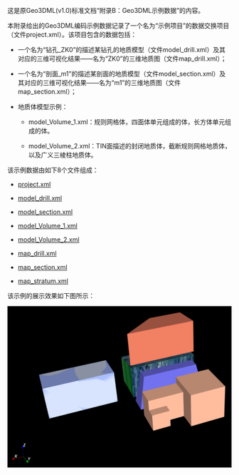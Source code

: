 这是原Geo3DML(v1.0)标准文档“附录B：Geo3DML示例数据”的内容。

本附录给出的Geo3DML编码示例数据记录了一个名为“示例项目”的数据交换项目（文件project.xml）。该项目包含的数据包括：

+ 一个名为“钻孔_ZK0”的描述某钻孔的地质模型（文件model_drill.xml）及其对应的三维可视化结果——名为“ZK0”的三维地质图（文件map_drill.xml）；

+ 一个名为“剖面_m1”的描述某剖面的地质模型（文件model_section.xml）及其对应的三维可视化结果——名为“m1”的三维地质图（文件map_section.xml）；

+ 地质体模型示例：
  
  - model_Volume_1.xml：规则网格体，四面体单元组成的体，长方体单元组成的体。

  - model_Volume_2.xml：TIN面描述的封闭地质体，截断规则网格地质体，以及广义三棱柱地质体。

该示例数据由如下8个文件组成：

+ [project.xml](./project.xml)

+ [model_drill.xml](./model_drill.xml)

+ [model_section.xml](./model_section.xml)

+ [model_Volume_1.xml](./model_Volume_1.xml)

+ [model_Volume_2.xml](./model_Volume_2.xml)

+ [map_drill.xml](./map_drill.xml)

+ [map_section.xml](./map_section.xml)

+ [map_stratum.xml](./map_stratum.xml)

该示例的展示效果如下图所示：

![示例效果(example.png)](./example.png)